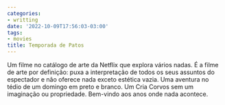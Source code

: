 ```yaml
---
categories:
- writting
date: '2022-10-09T17:56:03-03:00'
tags:
- movies
title: Temporada de Patos
---
```


Um filme no catálogo de arte da Netflix que explora vários nadas. É a filme de arte por definição: puxa a interpretação de todos os seus assuntos do espectador e não oferece nada exceto estética vazia. Uma aventura no tédio de um domingo em preto e branco. Um Cria Corvos sem um imaginação ou propriedade. Bem-vindo aos anos onde nada acontece.